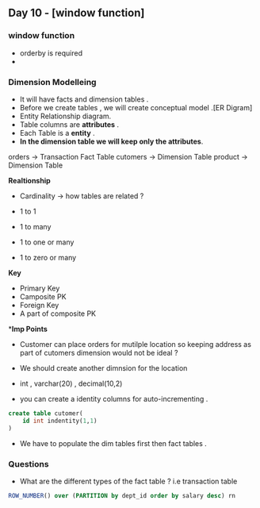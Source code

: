 ## Day 10 - [window function]

### window function
* orderby is required
* 


### Dimension Modelleing 
- It will have facts and dimension tables .
- Before we create tables , we will create conceptual model .[ER Digram]
- Entity Relationship diagram.
- Table columns are **attributes** .
- Each Table is a **entity** . 
- **In the dimension table we will keep only the attributes**. 

orders   -> Transaction Fact Table
cutomers -> Dimension Table 
product  -> Dimension Table 

**Realtionship**
- Cardinality -> how tables are related ?

- 1 to 1
- 1 to many 
- 1 to one or many 
- 1 to zero or many 

**Key**
- Primary Key
- Camposite PK  
- Foreign Key 
- A part of composite PK

***Imp Points**
- Customer can place orders for mutilple location so keeping address as part of  cutomers dimension would not be ideal ?

- We should create another dimnsion for the location 

- int , varchar(20) , decimal(10,2)
- you can create a identity columns for auto-incrementing . 

```sql
create table cutomer(
    id int indentity(1,1)
)
```

- We have to populate the dim tables first then fact tables .



### Questions
- What are the different types of the fact table ? i.e transaction table 

```sql
ROW_NUMBER() over (PARTITION by dept_id order by salary desc) rn

```

###